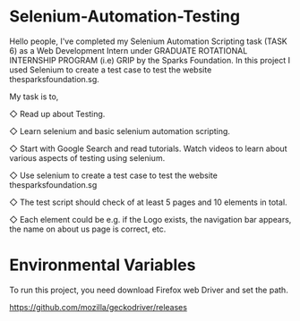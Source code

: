 # Selenium-Automation-Testing

Hello people, I've completed my Selenium Automation Scripting task (TASK 6) as a Web Development Intern under GRADUATE ROTATIONAL INTERNSHIP PROGRAM (i.e) GRIP by the Sparks Foundation. In this project I used Selenium to create a test case to test the website thesparksfoundation.sg.

My task is to,

◇ Read up about Testing.

◇ Learn selenium and basic selenium automation scripting.

◇ Start with Google Search and read tutorials. Watch videos to learn about various aspects of testing using selenium.

◇ Use selenium to create a test case to test the website thesparksfoundation.sg

◇ The test script should check of at least 5 pages and 10 elements in total.

◇ Each element could be e.g. if the Logo exists, the navigation bar appears, the name on about us page is correct, etc.

# Environmental Variables

To run this project, you need download Firefox web Driver and set the path.

https://github.com/mozilla/geckodriver/releases
